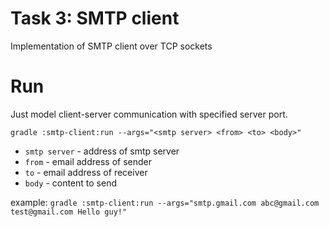 # Task 3: SMTP client

Implementation of SMTP client over TCP sockets

# Run

Just model client-server communication with specified server port.

`gradle :smtp-client:run --args="<smtp server> <from> <to> <body>"`

* `smtp server` - address of smtp server
* `from` - email address of sender
* `to` - email address of receiver
* `body` - content to send

example: `gradle :smtp-client:run --args="smtp.gmail.com abc@gmail.com test@gmail.com Hello guy!"`


